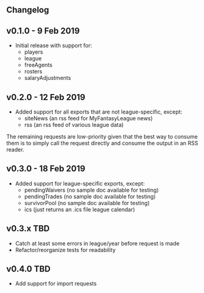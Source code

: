 ## Changelog

## v0.1.0 - 9 Feb 2019
   * Initial release with support for:
      * players
      * league
      * freeAgents
      * rosters
      * salaryAdjustments

## v0.2.0 - 12 Feb 2019
   * Added support for all exports that are not league-specific, except:
     * siteNews (an rss feed for MyFantasyLeague news)
     * rss (an rss feed of various league data)

The remaining requests are low-priority given that the 
best way to consume them is to simply call the request
directly and consume the output in an RSS reader.

## v0.3.0 - 18 Feb 2019 
   * Added support for league-specific exports, except:
     * pendingWaivers (no sample doc available for testing)
     * pendingTrades (no sample doc available for testing)
     * survivorPool (no sample doc available for testing)
     * ics (just returns an .ics file league calendar)

## v0.3.x TBD
   * Catch at least some errors in league/year before request is made
   * Refactor/reorganize tests for readability

## v0.4.0 TBD
   * Add support for import requests 
